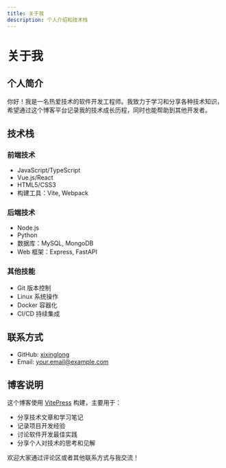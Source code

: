 ```yaml
---
title: 关于我
description: 个人介绍和技术栈
---
```


# 关于我

## 个人简介

你好！我是一名热爱技术的软件开发工程师。我致力于学习和分享各种技术知识，希望通过这个博客平台记录我的技术成长历程，同时也能帮助到其他开发者。

## 技术栈

### 前端技术

- JavaScript/TypeScript
- Vue.js/React
- HTML5/CSS3
- 构建工具：Vite, Webpack

### 后端技术

- Node.js
- Python
- 数据库：MySQL, MongoDB
- Web 框架：Express, FastAPI

### 其他技能

- Git 版本控制
- Linux 系统操作
- Docker 容器化
- CI/CD 持续集成

## 联系方式

- GitHub: [xixinglong](https://github.com/xixinglong)
- Email: [your.email@example.com](mailto:your.email@example.com)

## 博客说明

这个博客使用 [VitePress](https://vitepress.dev/) 构建，主要用于：

- 分享技术文章和学习笔记
- 记录项目开发经验
- 讨论软件开发最佳实践
- 分享个人对技术的思考和见解

欢迎大家通过评论区或者其他联系方式与我交流！
